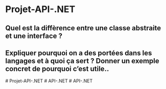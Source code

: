 ﻿# Projet-API-.NET

## Quel est la diffèrence entre une classe abstraite et une interface ?

##  Expliquer pourquoi on a des portées dans les langages et à quoi ça sert ? Donner un exemple concret de pourquoi c’est utile..
#   P r o j e t - A P I - . N E T  
 #   A P I - . N E T  
 #   A P I - . N E T  
 